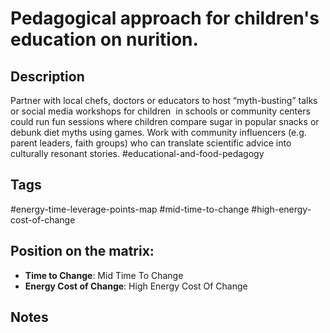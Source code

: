 # Pedagogical approach for children's education on nurition.

## Description
Partner with local chefs, doctors or educators to host “myth-busting” talks or social media workshops for children  in schools or community centers could run fun sessions where children compare sugar in popular snacks or debunk diet myths using games.   Work with community influencers (e.g. parent leaders, faith groups) who can translate scientific advice into culturally resonant stories.   #educational-and-food-pedagogy

## Tags
#energy-time-leverage-points-map #mid-time-to-change #high-energy-cost-of-change

## Position on the matrix:
- **Time to Change**: Mid Time To Change
- **Energy Cost of Change**: High Energy Cost Of Change

## Notes
<!-- Add your notes here -->
